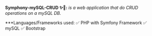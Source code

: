 **Symphony-mySQL-CRUD ✨🎵:**
_is a web application that do CRUD operations on a mySQL DB._

\*\*\*Languages/Frameworks used:
✅ PHP with Symfony Framework
✅ mySQL
✅ Bootstrap
